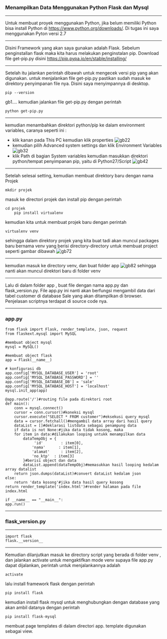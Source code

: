 ### Menampilkan Data Menggunakan Python Flask dan Mysql 
----
Untuk membuat proyek menggunakan Python, jika belum memiliki Python bisa install Python di https://www.python.org/downloads/. Di tugas ini saya menggunakan Pyton versi 2.7 

---
Disini Framework yang akan saya gunakan adalah Flask. Sebelum penginstallan flask maka kita harus melakukan penginstalan pip. Download file get-pip.py disini https://pip.pypa.io/en/stable/installing/

---
Setelah itu jalankan perintah dibawah untuk mengecek versi pip yang akan digunakan. untuk menjalankan file get-pip.py pastikan sudah masuk ke direktory penyimpanan file nya. Disini saya menyimpannya di desktop.
        
	pip --version 
gb1....
kemudian jalankan file get-pip.py dengan perintah 
	
	python get-pip.py

---
kemudian menambahkan direktori python/pip ke dalam environment variables, caranya seperti ini :
- klik kanan pada This PC kemudian klik properties
     <img src="https://github.com/lilyastri/tct/blob/master/img/gb2.jpg" alt="gb22"/>
- kemudian pilih Advanced system settings dan klik Environment Variables
     <img src="https://github.com/lilyastri/tct/blob/master/img/gb3.jpg" alt="gb32"/>
- klik Path di bagian System variables kemudian masukkan direktori python/tempat penyimpanan pip, yaitu di Python27/Script
     <img src="https://github.com/lilyastri/tct/blob/master/img/gb4.jpg" alt="gb42"/>

---
Setelah selesai setting, kemudian membuat direktory baru dengan nama Projek
	
	mkdir projek

masuk ke directori projek dan install pip dengan perintah 
        
	cd projek
        pip install virtualenv

kemudian kita untuk membuat projek baru dengan perintah 
	
	virtualenv venv

sehingga dalam direktory projek yang kita buat tadi akan muncul packages baru bernama venv yang berisi directory-directory untuk membuat project seperti gambar dibawah 
   <img src="https://github.com/lilyastri/tct/blob/master/img/gb7.JPG" alt="gb72"/>

---
kemudian masuk ke directory venv, dan buat folder app 
   <img src="https://github.com/lilyastri/tct/blob/master/img/gb8.JPG" alt="gb82"/>
sehingga nanti akan muncul direktori baru di folder venv

---
Lalu di dalam folder app , buat file dengan nama app.py dan flask_version.py. File app.py ini nanti akan berfungsi mengambil data dari tabel customer di database Sale yang akan ditampilkan di browser. Penjelasan scriptnya terdapat di source code nya. 

---
### app.py

	from flask import Flask, render_template, json, request
	from flaskext.mysql import MySQL

	#membuat object mysql
	mysql = MySQL()

	#membuat object flask
	app = Flask(__name__)

	# konfigurasi db
	app.config['MYSQL_DATABASE_USER'] = 'root'
	app.config['MYSQL_DATABASE_PASSWORD'] = ''
	app.config['MYSQL_DATABASE_DB'] = 'sale'
	app.config['MYSQL_DATABASE_HOST'] = 'localhost'
	mysql.init_app(app)

	@app.route('/')#routing file pada direktori root
	def main():
    	conn = mysql.connect()
    	cursor = conn.cursor()#koneksi mysql
    	cursor.execute("SELECT * FROM customer")#eksekusi query mysql
    	data = cursor.fetchall()#mengambil data array dari hasil query
    	dataList = []#deklarasi listdata sebagai penampung data
    	if data is not None:#jika data tidak kosong, maka
        for item in data:#dilakukan looping untukk menampilkan data
            dataTempObj = {
                 'id'        : item[0],
                'nama'      : item[1],
                'alamat'     : item[2],
                'no_ktp'  : item[3]
            }#berisi object dan data
            dataList.append(dataTempObj)#memasukkan hasil looping kedalam array datalist
        return json.dumps(dataList)#convert dataList kedalam json 
    else:
        return 'data kosong'#jika data hasil query kosong
    return render_template('index.html')#render halaman pada file index.html

	if __name__ == "__main__":
    app.run()

---
### flask_version.py
---

	import flask
	flask.__version__

---

Kemudian dilanjutkan masuk ke directory script yang berada di folder venv , dan jalankan activate untuk mengaktifkan mode venv supaya file app.py dapat dijalankan, perintah untuk menjalankannya adalah 
	
	activate

lalu install framework flask dengan perintah 
	
	pip install flask 

kemudian install flask mysql untuk menghubungkan dengan database yang akan ambil datanya dengan perintah 
	
	pip install flask-mysql

membuat page templates di dalam directori app. 
template digunakan sebagai view. 


